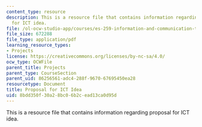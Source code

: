```yaml
---
content_type: resource
description: This is a resource file that contains information regarding proposal
  for ICT idea.
file: /ol-ocw-studio-app/courses/es-259-information-and-communication-technology-in-africa-spring-2006/8bdd350f30a28bc06b2cead13ca0d95d_MITES_259S06_gul_2.pdf
file_size: 672288
file_type: application/pdf
learning_resource_types:
- Projects
license: https://creativecommons.org/licenses/by-nc-sa/4.0/
ocw_type: OCWFile
parent_title: Projects
parent_type: CourseSection
parent_uid: 86256561-adc4-288f-9670-67695450ea28
resourcetype: Document
title: Proposal for ICT Idea
uid: 8bdd350f-30a2-8bc0-6b2c-ead13ca0d95d
---
```

This is a resource file that contains information regarding proposal for ICT idea.